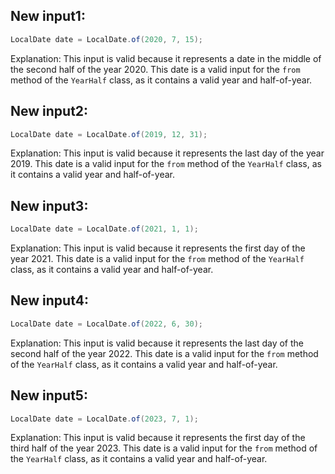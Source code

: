 ## New input1:
```java
LocalDate date = LocalDate.of(2020, 7, 15);
```
Explanation: This input is valid because it represents a date in the middle of the second half of the year 2020. This date is a valid input for the `from` method of the `YearHalf` class, as it contains a valid year and half-of-year.

## New input2:
```java
LocalDate date = LocalDate.of(2019, 12, 31);
```
Explanation: This input is valid because it represents the last day of the year 2019. This date is a valid input for the `from` method of the `YearHalf` class, as it contains a valid year and half-of-year.

## New input3:
```java
LocalDate date = LocalDate.of(2021, 1, 1);
```
Explanation: This input is valid because it represents the first day of the year 2021. This date is a valid input for the `from` method of the `YearHalf` class, as it contains a valid year and half-of-year.

## New input4:
```java
LocalDate date = LocalDate.of(2022, 6, 30);
```
Explanation: This input is valid because it represents the last day of the second half of the year 2022. This date is a valid input for the `from` method of the `YearHalf` class, as it contains a valid year and half-of-year.

## New input5:
```java
LocalDate date = LocalDate.of(2023, 7, 1);
```
Explanation: This input is valid because it represents the first day of the third half of the year 2023. This date is a valid input for the `from` method of the `YearHalf` class, as it contains a valid year and half-of-year.
